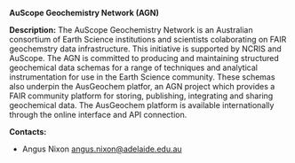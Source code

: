 **AuScope Geochemistry Network (AGN)**

**Description:** The AuScope Geochemistry Network is an Australian consortium of Earth Science institutions and scientists colaborating on FAIR geochemstry data infrastructure. This initiative is supported by NCRIS and AuScope. The AGN is committed to producing and maintaining structured geochemical data schemas for a range of techniques and analytical instrumentation for use in the Earth Science community. These schemas also underpin the AusGeochem platfor, an AGN project which provides a FAIR community platform for storing, publishing, integrating and sharing geochemical data. The AusGeochem platform is available internationally through the online interface and API connection.

**Contacts:**
- Angus Nixon angus.nixon@adelaide.edu.au
